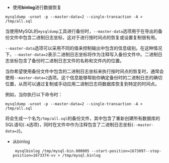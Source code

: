- 使用**binlog**进行数据恢复

``` shell
mysqldump -uroot -p --master-data=2 --single-transaction -A > /tmp/all.sql
```

当使用MySQL的`mysqldump`工具进行备份时，`--master-data`选项用于在导出的备份文件中包含二进制日志坐标，这对于进行按时间点的恢复或设置复制很有用。

`--master-data`选项可以采用不同的值来控制输出中包含的信息级别。在这种情况下，`--master-data=2`表示二进制日志坐标将作为注释写入备份文件中。二进制日志坐标包含了备份时二进制日志文件的名称和文件内的位置。

当你希望使用备份文件中包含的二进制日志坐标来执行按时间点的恢复时，通常会使用`--master-data=2`选项。这个信息能够帮助你确定备份时的二进制日志的确切位置，从而可以通过复制或手动应用二进制日志将数据库恢复到特定的时间点。

例如，当你执行以下命令时：

```shell
mysqldump -uroot -p --master-data=2 --single-transaction -A > /tmp/all.sql
```

将会生成一个名为`/tmp/all.sql`的备份文件，其中包含了重新创建所有数据库的SQL语句(`-A`选项)，同时在文件中作为注释包含了二进制日志坐标(`--master-data=2`)。

- 从binlog 

  ```
   mysqlbinlog /tmp/mysql-bin.000005 --start-position=1673097--stop-position=1673374-vv > /tmp/mysql.binlog
  ```

  

